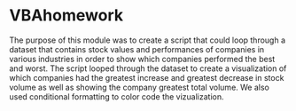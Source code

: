 # VBAhomework 
The purpose of this module was to create a script that could loop through a dataset that contains stock values and 
performances of companies in various industries in order to show which companies performed the best and worst.
The script looped through the dataset to create a visualization of which companies had the greatest increase and greatest
decrease in stock volume as well as showing the company greatest total volume. We also used conditional formatting to color code 
the vizualization.
